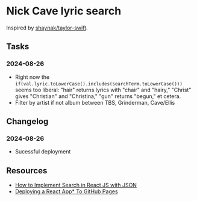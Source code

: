 # Nick Cave lyric search

Inspired by [shaynak/taylor-swift](https://github.com/shaynak/taylor-swift).

## Tasks

### 2024-08-26

- Right now the `if(val.lyric.toLowerCase().includes(searchTerm.toLowerCase()))` seems too liberal: "hair" returns lyrics with "chair" and "hairy," "Christ" gives "Christian" and "Christina," "gun" returns "begun," et cetera.
- Filter by artist if not album between TBS, Grinderman, Cave/Ellis

## Changelog

### 2024-08-26

- Sucessful deployment

## Resources

- [How to Implement Search in React JS with JSON](https://codedec.com/tutorials/how-to-implement-search-in-react-js-with-json/)
- [Deploying a React App* To GitHub Pages](https://github.com/gitname/react-gh-pages)
